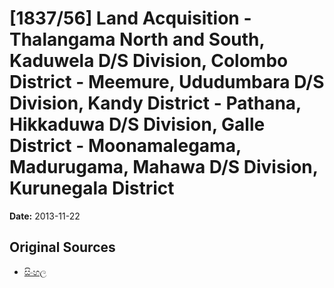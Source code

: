 # [1837/56] Land Acquisition - Thalangama North and South, Kaduwela D/S Division, Colombo District - Meemure, Ududumbara D/S Division, Kandy District - Pathana, Hikkaduwa D/S Division, Galle District - Moonamalegama, Madurugama, Mahawa D/S Division, Kurunegala District

**Date:** 2013-11-22

## Original Sources

- [සිංහල](https://documents.gov.lk/view/extra-gazettes/2013/11/1837-56_S.pdf)
